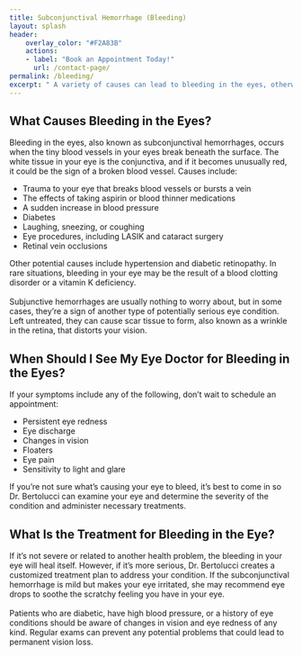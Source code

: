 ```yaml
---
title: Subconjunctival Hemorrhage (Bleeding)
layout: splash
header:
    overlay_color: "#F2A83B"
    actions:
    - label: "Book an Appointment Today!"
      url: /contact-page/
permalink: /bleeding/
excerpt: " A variety of causes can lead to bleeding in the eyes, otherwise known as a subconjunctival hemorrhage. Schedule an eye exam today at our nearest office you can get the personalized treatment you need."
---
```



<div class="faqs">

  <div class="faq">
    <h2> What Causes Bleeding in the Eyes? </h2>
    <p> 
    Bleeding in the eyes, also known as subconjunctival hemorrhages, occurs when the tiny blood vessels in your eyes break beneath the surface. The white tissue in your eye is the conjunctiva, and if it becomes unusually red, it could be the sign of a broken blood vessel. Causes include: 
    <ul>
      <li> Trauma to your eye that breaks blood vessels or bursts a vein </li>
      <li> The effects of taking aspirin or blood thinner medications </li>
      <li> A sudden increase in blood pressure </li>
      <li> Diabetes </li> 
      <li> Laughing, sneezing, or coughing </li> 
      <li> Eye procedures, including LASIK and cataract surgery </li> 
      <li> Retinal vein occlusions </li> 
    </ul>
    Other potential causes include hypertension and diabetic retinopathy. In rare situations, bleeding in your eye may be the result of a blood clotting disorder or a vitamin K deficiency.
    <br> <br>
    Subjunctive hemorrhages are usually nothing to worry about, but in some cases, they’re a sign of another type of potentially serious eye condition. Left untreated, they can cause scar tissue to form, also known as a wrinkle in the retina, that distorts your vision.
    </p>
  </div>

  <div class="faq">
    <h2> When Should I See My Eye Doctor for Bleeding in the Eyes? </h2>
    <p>
    If your symptoms include any of the following, don’t wait to schedule an appointment:
    <ul>
        <li> Persistent eye redness </li>
        <li> Eye discharge </li>
        <li> Changes in vision </li>
        <li> Floaters </li> 
        <li> Eye pain </li>
        <li> Sensitivity to light and glare </li> 
     </ul>
    If you’re not sure what’s causing your eye to bleed, it’s best to come in so Dr. Bertolucci can examine your eye and determine the severity of the condition and administer necessary treatments.
   </p>
  </div>

  <div class="faq">
    <h2> What Is the Treatment for Bleeding in the Eye? </h2>
    <p>
    If it’s not severe or related to another health problem, the bleeding in your eye will heal itself. However, if it’s more serious, Dr. Bertolucci creates a customized treatment plan to address your condition. If the subconjunctival hemorrhage is mild but makes your eye irritated, she may recommend eye drops to soothe the scratchy feeling you have in your eye.
    <br> <br>
    Patients who are diabetic, have high blood pressure, or a history of eye conditions should be aware of changes in vision and eye redness of any kind. Regular exams can prevent any potential problems that could lead to permanent vision loss.
    </p>
  </div>
</div>